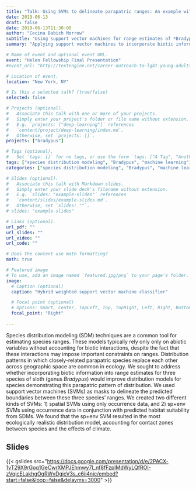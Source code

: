 ```yaml
---
title: "Talk: Using SVMs to delineate parapatric ranges: An example with three-toed sloths (Bradypus)"
date: 2019-06-13
draft: false
date: 2019-06-13T11:30:00
author: "Cecina Babich Morrow"
subtitle: "Using support vector machines for range estimates of *Bradypus*."
summary: "Applying support vector machines to incorporate biotic information into range estimates for three species of *Bradypus*."

# Name of event and optional event URL.
event: "Helen Fellowship Final Presentation"
#event_url: "http://textengine.net/career-outreach-to-lgbt-young-adults/ "

# Location of event.
location: "New York, NY"

# Is this a selected talk? (true/false)
selected: false

# Projects (optional).
#   Associate this talk with one or more of your projects.
#   Simply enter your project's folder or file name without extension.
#   E.g. `projects: ["deep-learning"]` references 
#   `content/project/deep-learning/index.md`.
#   Otherwise, set `projects: []`.
projects: ["bradypus"]

# Tags (optional).
#   Set `tags: []` for no tags, or use the form `tags: ["A Tag", "Another Tag"]` for one or more tags.
tags: ["species distribution modeling", "Bradypus", "machine learning"]
categories: ["species distribution modeling", "Bradypus", "machine learning"]

# Slides (optional).
#   Associate this talk with Markdown slides.
#   Simply enter your slide deck's filename without extension.
#   E.g. `slides: "example-slides"` references 
#   `content/slides/example-slides.md`.
#   Otherwise, set `slides: ""`.
# slides: "example-slides"

# Links (optional).
url_pdf: ""
url_slides: ""
url_video: ""
url_code: ""

# Does the content use math formatting?
math: true

# Featured image
# To use, add an image named `featured.jpg/png` to your page's folder. 
image:
  # Caption (optional)
  caption: "Hybrid weighted support vector machine classifier"

  # Focal point (optional)
  # Options: Smart, Center, TopLeft, Top, TopRight, Left, Right, BottomLeft, Bottom, BottomRight
  focal_point: "Right"
  
---
```


Species distribution modeling (SDM) techniques are a common tool for estimating species ranges. These models typically rely only only on abiotic variables without accounting for biotic interactions, despite the fact that these interactions may impose important constraints on ranges. Distribution patterns in which closely-related parapatric species replace each other across geographic space are common in ecology. We sought to address whether incorporating biotic information into range estimates for three species of sloth (genus *Bradypus*) would improve distribution models for species demonstrating this parapatric pattern of distribution. We used support vector machines (SVMs) as masks to delineate the predicted boundaries between these three species' ranges. We created two different kinds of SVMs: 1) spatial SVMs using only occurrence data, and 2) sp+env SVMs using occurrence data in conjunction with predicted habitat suitability from SDMs. We found that the sp+env SVM resulted in the most ecologically realistic distribution model, accounting for contact zones between species and the effects of climate.

## Slides

{{< gslides src="https://docs.google.com/presentation/d/e/2PACX-1vT29X9rGoq1GeCwrXMPJEhmwy7I_nf8fFzpIMdWyLQfROI-zVqicELakhgOgRWvDgicV3s_c6ii4njc/embed?start=false&loop=false&delayms=3000" >}}

